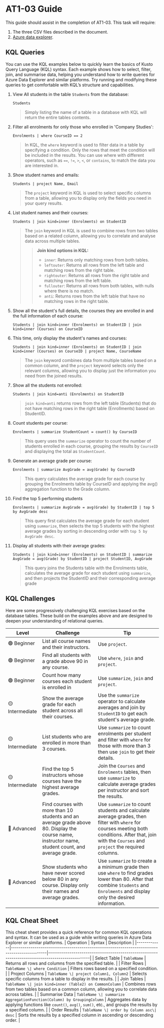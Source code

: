 # AT1-03 Guide
This guide should assist in the completion of AT1-03.
This task will require:
1. The three CSV files described in the document.
2. [Azure data explorer](https://dataexplorer.azure.com/).

## KQL Queries
You can use the KQL examples below to quickly learn the basics of Kusto Query Language (KQL) syntax. Each example shows how to select, filter, join, and summarise data, helping you understand how to write queries for Azure Data Explorer and similar platforms. Try running and modifying these queries to get comfortable with KQL’s structure and capabilities.

1. View All students in the table `Students` from the database: 
   ```KQL
   Students
   ```
   > Simply listing the name of a table in a database with KQL will return the entire tables contents.

2. Filter all enrolments for only those who enrolled in 'Company Studies': 
    ```KQL
    Enrolments | where CourseID == 2
    ```
    > In KQL, the `where` keyword is used to filter data in a table by specifying a condition. Only the rows that meet the condition will be included in the results. You can use where with different operators, such as `==`, `!=`, `>`, `<`, or `contains`, to match the data you are interested in.

3. Show student names and emails:
    ```KQL
    Students | project Name, Email
    ```
    > The `project` keyword in KQL is used to select specific columns from a table, allowing you to display only the fields you need in your query results.

4. List student names and their courses:
    ```KQL
    Students | join kind=inner (Enrolments) on StudentID
    ```
    > The `join` keyword in KQL is used to combine rows from two tables based on a related column, allowing you to correlate and analyse data across multiple tables.
    >> **Join kind options in KQL:**  
    >> - `inner`: Returns only matching rows from both tables.  
    >> - `leftouter`: Returns all rows from the left table and matching rows from the right table.  
    >> - `rightouter`: Returns all rows from the right table and matching rows from the left table.  
    >> - `fullouter`: Returns all rows from both tables, with nulls where there is no match.  
    >> - `anti`: Returns rows from the left table that have no matching rows in the right table.

5. Show all the student's full details, the courses they are enrolled in and the full information of each course:
    ```KQL
    Students | join kind=inner (Enrolments) on StudentID | join kind=inner (Courses) on CourseID 
    ```

6. This time, only display the student's names and courses:
    ```KQL
    Students | join kind=inner (Enrolments) on StudentID | join kind=inner (Courses) on CourseID | project Name, CourseName 
    ```
    > The `join` keyword combines data from multiple tables based on a common column, and the `project` keyword selects only the relevant columns, allowing you to display just the information you need from the joined results.

7. Show all the students not enrolled:
    ```KQL 
    Students | join kind=anti (Enrolments) on StudentID
    ```
    > `join kind=anti` returns rows from the left table (Students) that do not have matching rows in the right table (Enrollments) based on StudentID. 

8. Count students per course:
    ```KQL
    Enrolments | summarize StudentCount = count() by CourseID
    ```
    > This query uses the `summarize` operator to count the number of students enrolled in each course, grouping the results by `CourseID` and displaying the total as `StudentCount`.

9. Generate an average grade per course:
    ```KQL
    Enrolments | summarize AvgGrade = avg(Grade) by CourseID
    ```
    > This query calculates the average grade for each course by grouping the Enrolments table by CourseID and applying the avg() aggregation function to the Grade column.

10. Find the top 5 performing students
    ```KQL
    Enrolments | summarize AvgGrade = avg(Grade) by StudentID | top 5 by AvgGrade desc
    ```
    > This query first calculates the average grade for each student using `summarize`, then selects the top 5 students with the highest average grades by sorting in descending order with `top 5 by AvgGrade desc`.

11. Display all students with their average grades:
    ```KQL
    Students | join kind=inner (Enrolments) on StudentID | summarize AvgGrade = avg(Grade) by StudentID | project StudentID, AvgGrade
    ```
    > This query joins the Students table with the Enrolments table, calculates the average grade for each student using `summarize`, and then projects the StudentID and their corresponding average grade

## KQL Challenges
Here are some progressively challenging KQL exercises based on the database tables. These build on the examples above and are designed to deepen your understanding of relational queries.

| Level | Challenge | Tip |
|-------------|------------------------------------------------------------------------------------------------|---------------------------------------------------------------------------------------------------|
| 🟢 Beginner | List all course names and their instructors. | Use `project`.
| 🟢 Beginner | Find all students with a grade above 90 in any course. | Use `where`, `join` and `project`.
| 🟢 Beginner | Count how many courses each student is enrolled in  | Use `summarize`, `join` and `project`.
| 🟡 Intermediate | Show the average grade for each student across all their courses. | Use the `summarize` operator to calculate averages and join by `StudentID` to get each student's average grade.
| 🟡 Intermediate | List students who are enrolled in more than 3 courses. | Use `summarize` to count enrolments per student and filter with `where` for those with more than 3 then use `join` to get their details.
| 🟡 Intermediate | Find the top 5 instructors whose courses have the highest average grades. | Join the `Courses` and `Enrolments` tables, then use `summarize` to calculate average grades per instructor and sort the results.
| 🔴 Advanced | Find courses with more than 10 students and an average grade above 80. Display the course name, instructor name, student count, and average grade. | Use `summarize` to count students and calculate average grades, then filter with `where` for courses meeting both conditions. After that, join with the `Courses` and `project` the required columns.
| 🔴 Advanced | Show students who have never scored below 80 in any course. Display only their names and average grades. | Use `summarize` to create a a minimum grade then use `where` to find grades lower than 80. After that combine `Students` and `Enrolments` and display only the desired information.

## KQL Cheat Sheet
This cheat sheet provides a quick reference for common KQL operations and syntax. It can be used as a guide while writing queries in Azure Data Explorer or similar platforms.
| Operation | Syntax | Description |
|-------------|------------------------------------------------------------------------------------------------|---------------------------------------------------------------------------------------------------|
| Select Table | `TableName` | Returns all rows and columns from the specified table. |
| Filter Rows | `TableName \| where Condition` | Filters rows based on a specified condition. |
| Project Columns | `TableName \| project Column1, Column2` | Selects specific columns from a table to display in the results. |
| Join Tables | `TableName \| join kind=inner (Table2) on CommonColumn` | Combines rows from two tables based on a common column, allowing you to correlate data across tables. |
| Summarise Data | `TableName \| summarize AggregationFunction(Column) by GroupingColumn` | Aggregates data by applying functions like `count()`, `avg()`, `sum()`, etc., and groups the results by a specified column. |
| Order Results | `TableName \| order by Column asc\| desc` | Sorts the results by a specified column in ascending or descending order. |